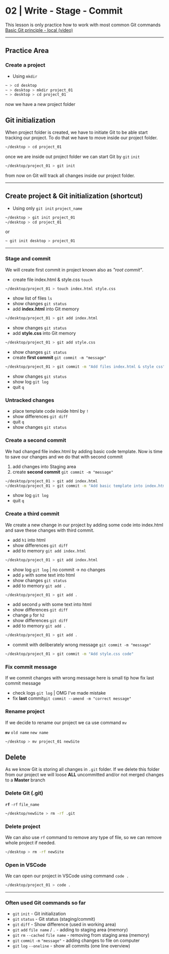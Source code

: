 # 02 | Write - Stage - Commit

This lesson is only practice how to work with most common Git commands
[Basic Git principle - local (video)](https://www.dropbox.com/s/qi6q35zq5l9oqdv/git_local_principle.m4v?raw=1)

---

## Practice Area

### Create a project

- Using `mkdir`

```bash
~ > cd desktop
~ > desktop > mkdir project_01
~ > desktop > cd project_01
```

now we have a new project folder

## Git initialization

When project folder is created, we have to initiate Git to be able start tracking our project. To do that we have to move inside our project folder.

```bash
~/desktop > cd project_01
```

once we are inside out project folder we can start Git by `git` `init`

```bash
~/desktop/project_01 > git init
```

from now on Git will track all changes inside our project folder.

---

## Create project & Git initialization (shortcut)

- Using only `git init` `project_name`

```bash
~/desktop > git init project_01
~/desktop > cd project_01
```

or

```bash
~ git init desktop > project_01
```

---

### Stage and commit

We will create first commit in project known also as _"root commit"_.

- create file index.html & style.css `touch`

```bash
~/desktop/project_01 > touch index.html style.css
```

- show list of files `ls`
- show changes `git status`
- add **index.html** into Git memory

```bash
~/desktop/project_01 > git add index.html
```

- show changes `git status`
- add **style.css** into Git memory

```bash
~/desktop/project_01 > git add style.css
```

- show changes `git status`
- create **first commit** `git commit -m "message"`

```bash
~/desktop/project_01 > git commit -m "Add files index.html & style css"
```

- show changes `git status`
- show log `git log`
- quit `q`

### Untracked changes

- place template code inside html by `!`
- show differences `git diff`
- quit `q`
- show changes `git status`

### Create a second commit

We had changed file index.html by adding basic code template. Now is time to save our changes and we do that with second commit

1. add changes into Staging area
2. create **second commit** `git commit -m "message"`

```bash
~/desktop/project_01 > git add index.html
~/desktop/project_01 > git commit -m "Add basic template into index.html "
```

- show log `git log`
- quit `q`

### Create a third commit

We create a new change in our project by adding some code into index.html and save these changes with third commit.

- add `h1` into html
- show differences `git diff`
- add to memory `git add index.html`

```bash
~/desktop/project_01 > git add index.html
```

- show log `git log` | no commit -> no changes
- add `p` with some text into html
- show changes `git status`
- add to memory `git add .`

```bash
~/desktop/project_01 > git add .
```

- add second `p` with some text into html
- show differences `git diff`
- change `p` for `h2`
- show differences `git diff`
- add to memory `git add .`

```bash
~/desktop/project_01 > git add .
```

- commit with deliberately wrong message `git commit -m "message"`

```bash
~/desktop/project_01 > git commit -m "Add style.css code"
```

### Fix commit message

If we commit changes with wrong message here is small tip how fix last commit message

- check logs `git log` | OMG I've made mistake
- fix **last** commit`git commit --amend -m "correct message"`

### Rename project

If we decide to rename our project we ca use command `mv`

**`mv`** `old name` `new name`

```bash
~/desktop > mv project_01 newSite
```

## Delete

As we know Git is storing all changes in `.git` folder. If we delete this folder from our project we will loose **ALL** uncommitted and/or not merged changes to a **Master** branch

### Delete Git (.git)

**`rf`** `-rf` `file_name`

```bash
~/desktop/newSite > rm -rf .git
```

### Delete project

We can also use `rf` command to remove any type of file, so we can remove whole project if needed.

```bash
~/desktop > rm -rf newSite
```

### Open in VSCode

We can open our project in VSCode using command `code .`

```bash
~/desktop/project_01 > code .
```

---

### Often used Git commands so far

- `git` `init` - Git initialization
- `git` `status` - Git status (staging/commit)
- `git` `diff` - Show difference (used in working area)
- `git` `add` `file name` / `.` - adding to staging area (memory)
- `git` `rm` `--cached` `file name` - removing from staging area (memory)
- `git` `commit` `-m` `"message"` - adding changes to file on computer
- `git` `log` `--oneline` - show all commits (one line overview)
